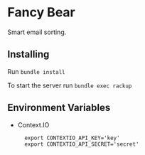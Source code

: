 Fancy Bear
==========

Smart email sorting.


## Installing
Run `bundle install`

To start the server run `bundle exec rackup`


## Environment Variables
* Context.IO

		export CONTEXTIO_API_KEY='key'
		export CONTEXTIO_API_SECRET='secret'

